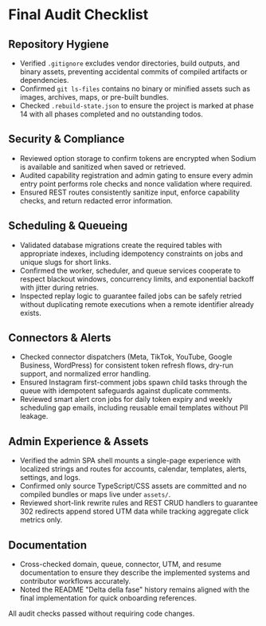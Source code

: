 # Final Audit Checklist

## Repository Hygiene
- Verified `.gitignore` excludes vendor directories, build outputs, and binary assets, preventing accidental commits of compiled artifacts or dependencies.
- Confirmed `git ls-files` contains no binary or minified assets such as images, archives, maps, or pre-built bundles.
- Checked `.rebuild-state.json` to ensure the project is marked at phase 14 with all phases completed and no outstanding todos.

## Security & Compliance
- Reviewed option storage to confirm tokens are encrypted when Sodium is available and sanitized when saved or retrieved.
- Audited capability registration and admin gating to ensure every admin entry point performs role checks and nonce validation where required.
- Ensured REST routes consistently sanitize input, enforce capability checks, and return redacted error information.

## Scheduling & Queueing
- Validated database migrations create the required tables with appropriate indexes, including idempotency constraints on jobs and unique slugs for short links.
- Confirmed the worker, scheduler, and queue services cooperate to respect blackout windows, concurrency limits, and exponential backoff with jitter during retries.
- Inspected replay logic to guarantee failed jobs can be safely retried without duplicating remote executions when a remote identifier already exists.

## Connectors & Alerts
- Checked connector dispatchers (Meta, TikTok, YouTube, Google Business, WordPress) for consistent token refresh flows, dry-run support, and normalized error handling.
- Ensured Instagram first-comment jobs spawn child tasks through the queue with idempotent safeguards against duplicate comments.
- Reviewed smart alert cron jobs for daily token expiry and weekly scheduling gap emails, including reusable email templates without PII leakage.

## Admin Experience & Assets
- Verified the admin SPA shell mounts a single-page experience with localized strings and routes for accounts, calendar, templates, alerts, settings, and logs.
- Confirmed only source TypeScript/CSS assets are committed and no compiled bundles or maps live under `assets/`.
- Reviewed short-link rewrite rules and REST CRUD handlers to guarantee 302 redirects append stored UTM data while tracking aggregate click metrics only.

## Documentation
- Cross-checked domain, queue, connector, UTM, and resume documentation to ensure they describe the implemented systems and contributor workflows accurately.
- Noted the README "Delta della fase" history remains aligned with the final implementation for quick onboarding references.

All audit checks passed without requiring code changes.
